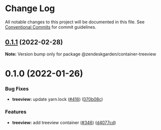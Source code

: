 # Change Log

All notable changes to this project will be documented in this file.
See [Conventional Commits](https://conventionalcommits.org) for commit guidelines.

## [0.1.1](https://github.com/zendeskgarden/react-containers/compare/@zendeskgarden/container-treeview@0.1.0...@zendeskgarden/container-treeview@0.1.1) (2022-02-28)

**Note:** Version bump only for package @zendeskgarden/container-treeview





# 0.1.0 (2022-01-26)


### Bug Fixes

* **treeview:** update yarn.lock ([#416](https://github.com/zendeskgarden/react-containers/issues/416)) ([070b08c](https://github.com/zendeskgarden/react-containers/commit/070b08c00818238ff5a5252d0aa6d1404f463291))


### Features

* **treeview:** add treeview container ([#346](https://github.com/zendeskgarden/react-containers/issues/346)) ([d4077cd](https://github.com/zendeskgarden/react-containers/commit/d4077cd0e7004caebe20677b91753787ef6adb64))
